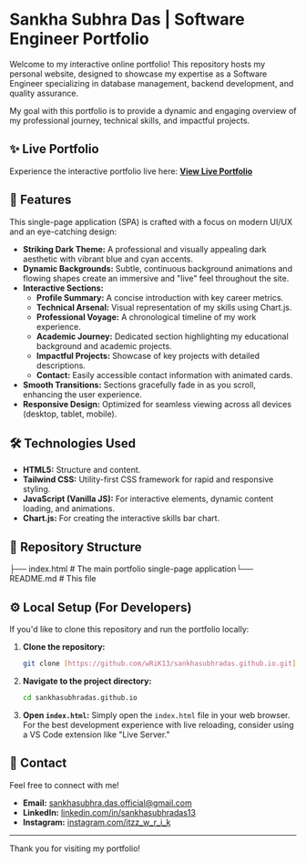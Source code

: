 # Sankha Subhra Das | Software Engineer Portfolio

Welcome to my interactive online portfolio! This repository hosts my personal website, designed to showcase my expertise as a Software Engineer specializing in database management, backend development, and quality assurance.

My goal with this portfolio is to provide a dynamic and engaging overview of my professional journey, technical skills, and impactful projects.

## ✨ Live Portfolio

Experience the interactive portfolio live here:
**[View Live Portfolio](https://wrik13.github.io/sankhasubhradas.github.io/)**


## 🚀 Features

This single-page application (SPA) is crafted with a focus on modern UI/UX and an eye-catching design:

* **Striking Dark Theme:** A professional and visually appealing dark aesthetic with vibrant blue and cyan accents.
* **Dynamic Backgrounds:** Subtle, continuous background animations and flowing shapes create an immersive and "live" feel throughout the site.
* **Interactive Sections:**
    * **Profile Summary:** A concise introduction with key career metrics.
    * **Technical Arsenal:** Visual representation of my skills using Chart.js.
    * **Professional Voyage:** A chronological timeline of my work experience.
    * **Academic Journey:** Dedicated section highlighting my educational background and academic projects.
    * **Impactful Projects:** Showcase of key projects with detailed descriptions.
    * **Contact:** Easily accessible contact information with animated cards.
* **Smooth Transitions:** Sections gracefully fade in as you scroll, enhancing the user experience.
* **Responsive Design:** Optimized for seamless viewing across all devices (desktop, tablet, mobile).


## 🛠️ Technologies Used

* **HTML5:** Structure and content.
* **Tailwind CSS:** Utility-first CSS framework for rapid and responsive styling.
* **JavaScript (Vanilla JS):** For interactive elements, dynamic content loading, and animations.
* **Chart.js:** For creating the interactive skills bar chart.


## 📂 Repository Structure

├── index.html        # The main portfolio single-page application└── README.md         # This file


## ⚙️ Local Setup (For Developers)

If you'd like to clone this repository and run the portfolio locally:

1.  **Clone the repository:**
    ```bash
    git clone [https://github.com/wRiK13/sankhasubhradas.github.io.git](https://github.com/wRiK13/sankhasubhradas.github.io.git)
    ```
2.  **Navigate to the project directory:**
    ```bash
    cd sankhasubhradas.github.io
    ```
3.  **Open `index.html`:**
    Simply open the `index.html` file in your web browser. For the best development experience with live reloading, consider using a VS Code extension like "Live Server."


## 📧 Contact

Feel free to connect with me!

* **Email:** sankhasubhra.das.official@gmail.com
* **LinkedIn:** [linkedin.com/in/sankhasubhradas13](https://www.linkedin.com/in/sankhasubhradas13)
* **Instagram:** [instagram.com/itzz_w_r_i_k](https://www.instagram.com/itzz_w_r_i_k)

---

Thank you for visiting my portfolio!

